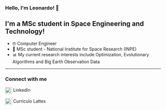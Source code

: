 ### Hello, I'm Leonardo! 👋

## I'm a MSc student in Space Engineering and Technology!
- 🤓 Computer Engineer
- 🚀 MSc student - National Institute for Space Research (INPE)
- 📊 My current research interests include Optimization, Evolutionary Algorithms and Big Earth Observation Data

---

### Connect with me

[<img align="center" alt="leobeckerdaluz | LinkedIn" width="22px" src="https://cdn.jsdelivr.net/npm/simple-icons@v3/icons/linkedin.svg" />](https://www.linkedin.com/in/leonardo-becker-da-luz-460872164/) LinkedIn

[<img align="center" alt="leobeckerdaluz | Lattes" width="22px" src="https://ufmg.br/thumbor/jKht0gK_EKiWGANsvxCB7ORa9_4=/27x0:396x247/712x474/https://ufmg.br/storage/d/4/9/9/d499bf9074133db295373575066f97e4_15622676670826_972558144.png" />](http://lattes.cnpq.br/8811631270161746) Currículo Lattes
